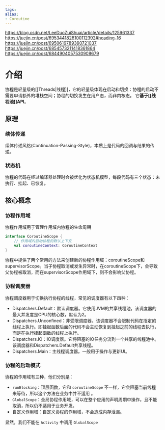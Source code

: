 ```yaml
---
tags: 
alias:
- Coroutine
---
```

https://blog.csdn.net/LeeDuoZuiShuai/article/details/125961337
https://juejin.cn/post/6953441828100112392#heading-16
https://juejin.cn/post/6950616789390721037
https://juejin.cn/post/6854573211418361864
https://juejin.cn/post/6844904057530908679

# 介绍
协程是轻量级的[[Threads|线程]]，它的轻量级体现在启动和切换：协程的启动不需要申请额外的堆栈空间；协程的切换发生在用户态，而非内核态。
它**基于[[线程池]]API**。

## 原理
### 续体传递
续体传递风格(Continuation-Passing-Style)，本质上是代码的回调与结果的传递。
### 状态机
协程的代码在经过编译器处理时会被优化为状态机模型，每段代码有三个状态：未执行、挂起、已恢复。
## 核心概念
### 协程作用域
协程作用域用于管理作用域内协程的生命周期
```kotlin
interface CoroutineScope { 
	// 作用域内启动协程的默认上下文 
	val coroutineContext: CoroutineContext 
}
```
协程中提供了两个常用的方法来创建新的协程作用域：coroutineScope和supervisorScope。当子协程取消或发生异常时，在coroutineScope下，会导致父协程被取消，而在supervisorScope作用域下，则不会影响父协程。

### 协程调度器
协程调度器用于切换执行协程的线程，常见的调度器有以下四种：
- Dispatchers.Default：默认调度器。它使用JVM的共享线程池，该调度器的最大并发度是CPU的核心数，默认为2。
- Dispatchers.Unconfined：非受限调度器。该调度器不会限制代码在指定的线程上执行。即挂起函数后面的代码不会主动恢复到挂起之前的线程去执行，而是在执行挂起函数的线程上执行。
- Dispatchers.IO：IO调度器。它将阻塞的IO任务分流到一个共享的线程池中。该调度器和Dispatchers.Default共享线程。
- Dispatchers.Main：主线程调度器。一般用于操作与更新UI。

### 协程的启动模式

协程的作用域有三种，他们分别是：

- `runBlocking`：顶层函数，它和 `coroutineScope` 不一样，它会阻塞当前线程来等待，所以这个方法在业务中并不适用 。
- `GlobalScope`：全局协程作用域，可以在整个应用的声明周期中操作，且不能取消，所以仍不适用于业务开发。
- 自定义作用域：自定义协程的作用域，不会造成内存泄漏。

显然，我们不能在 `Activity` 中调用 `GlobalScope`




